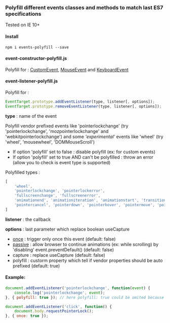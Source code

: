 ### Polyfill different events classes and methods to match last ES7 specifications

Tested on IE 10+

#### Install
```
npm i events-polyfill --save
```

#### event-constructor-polyfill.js
Polyfill for : [CustomEvent](https://developer.mozilla.org/en-US/docs/Web/API/CustomEvent), [MouseEvent](https://developer.mozilla.org/en-US/docs/Web/API/MouseEvent) and [KeyboardEvent](https://developer.mozilla.org/en-US/docs/Web/API/KeyboardEvent)

#### event-listener-polyfill.js
Polyfill for :
```js
EventTarget.prototype.addEventListener(type, listener[, options]);
EventTarget.prototype.removeEventListener(type, listener[, options]);
```

**type** : name of the event

Polyfill vendor prefixed events like 'pointerlockchange' (try 'pointerlockchange', 'mozpointerlockchange' and 'webkitpointerlockchange') and some *'experimental'* events like 'wheel' (try 'wheel', 'mousewheel', 'DOMMouseScroll')

* If option 'polyfill' set to false : disable polyfill (ex: for custom events)
* If option 'polyfill' set to true AND can't be polyfilled : throw an error (allow you to check is event type is supported)


Polyfilled types :
```js
[
    'wheel',
    'pointerlockchange', 'pointerlockerror',
    'fullscreenchange', 'fullscreenerror',
    'animationend', 'animationiteration', 'animationstart', 'transitionend',
    'pointercancel', 'pointerdown', 'pointerhover', 'pointermove', 'pointerout', 'pointerover', 'pointerup'
]
```

**listener** : the callback

**options** : last parameter which replace boolean useCapture
* [once](https://developers.google.com/web/updates/2016/10/addeventlistener-once) : trigger only once this event (default: false)
* [passive](https://github.com/WICG/EventListenerOptions/blob/gh-pages/explainer.md) : allow browser to continue animations (ex: while scrolling) by 'disabling' event.preventDefault() (default: false)
* capture : replace useCapture (default: false)
* polyfill : custorm property which tell if vendor properties should be auto prefixed (default: true)

#### Example:
```js
document.addEventListener('pointerlockchange', function(event) {
    console.log('pointerlockchange', event);
}, { polyfill: true }); // here polyfill: true could be omited because it's the default value

document.addEventListener('click', function() {
    document.body.requestPointerLock();
}, { once: true });
```
